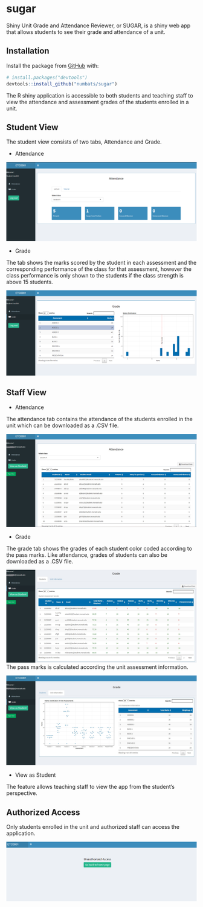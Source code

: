 
<!-- README.md is generated from README.Rmd. Please edit that file -->

# sugar

<!-- badges: start -->
<!-- badges: end -->

Shiny Unit Grade and Attendance Reviewer, or SUGAR, is a shiny web app
that allows students to see their grade and attendance of a unit.

## Installation

Install the package from [GitHub](https://github.com/) with:

``` r
# install.packages("devtools")
devtools::install_github("numbats/sugar")
```

The R shiny application is accessible to both students and teaching
staff to view the attendance and assessment grades of the students
enrolled in a unit.

## Student View

The student view consists of two tabs, Attendance and Grade.

-   Attendance

![](man/figures/student01.png)

-   Grade

The tab shows the marks scored by the student in each assessment and the
corresponding performance of the class for that assessment, however the
class performance is only shown to the students if the class strength is
above 15 students.

![](man/figures/student02.png)

## Staff View

-   Attendance

The attendance tab contains the attendance of the students enrolled in
the unit which can be downloaded as a .CSV file.

![](man/figures/Inkedstaff_page01.jpg)

-   Grade

The grade tab shows the grades of each student color coded according to
the pass marks. Like attendance, grades of students can also be
downloaded as a .CSV file.

![](man/figures/Inkedstaff_page02.jpg) The pass marks is calculated
according the unit assessment information.

![](man/figures/Inkedstaff03.jpg)

-   View as Student

The feature allows teaching staff to view the app from the student’s
perspective.

## Authorized Access

Only students enrolled in the unit and authorized staff can access the
application.

![](man/figures/unauthorized.png)
